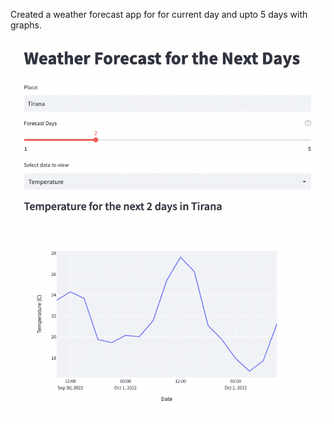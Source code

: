 Created a weather forecast app for for current day and upto 5 days with graphs.

![](App+Design.png)
